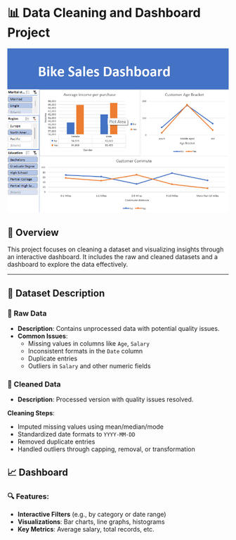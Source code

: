 # 📊 Data Cleaning and Dashboard Project

![Dashboard Preview](Dashboard.png)

## 📝 Overview

This project focuses on cleaning a dataset and visualizing insights through an interactive dashboard. It includes the raw and cleaned datasets and a dashboard to explore the data effectively.

---

## 📂 Dataset Description

### 🔹 Raw Data
- **Description**: Contains unprocessed data with potential quality issues.  
- **Common Issues**:
  - Missing values in columns like `Age`, `Salary`
  - Inconsistent formats in the `Date` column
  - Duplicate entries
  - Outliers in `Salary` and other numeric fields

### 🔹 Cleaned Data

- **Description**: Processed version with quality issues resolved.

**Cleaning Steps**:
- Imputed missing values using mean/median/mode
- Standardized date formats to `YYYY-MM-DD`
- Removed duplicate entries
- Handled outliers through capping, removal, or transformation

## 📈 Dashboard

### 🔍 Features:
- **Interactive Filters** (e.g., by category or date range)
- **Visualizations**: Bar charts, line graphs, histograms
- **Key Metrics**: Average salary, total records, etc.
